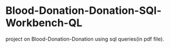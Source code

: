 # Blood-Donation-Donation-SQl-Workbench-QL
project on  Blood-Donation-Donation using sql queries(in pdf file).

